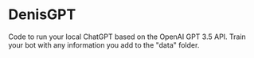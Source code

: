 # DenisGPT
Code to run your local ChatGPT based on the OpenAI GPT 3.5 API. Train your bot with any information you add to the "data" folder.
